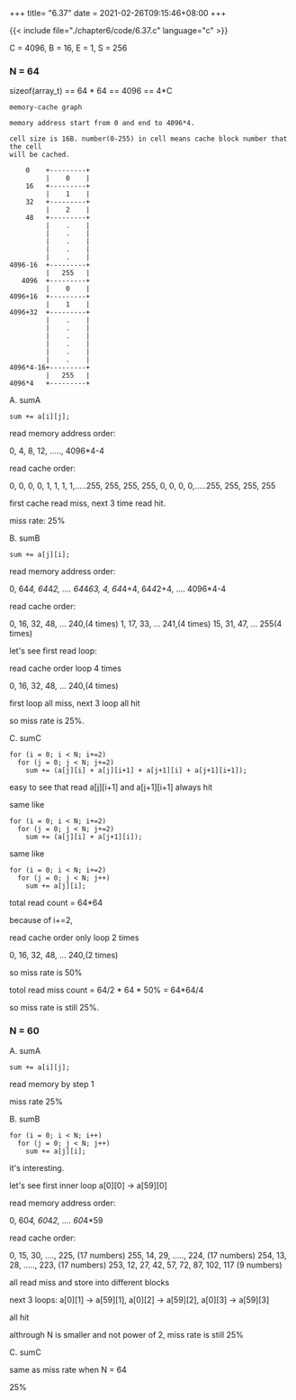 +++
title= "6.37"
date = 2021-02-26T09:15:46+08:00
+++

{{< include file="./chapter6/code/6.37.c" language="c" >}}

C = 4096, B = 16, E = 1, S = 256


### N = 64

sizeof(array_t) == 64 * 64 == 4096 == 4*C


    memory-cache graph

    memory address start from 0 and end to 4096*4.

    cell size is 16B. number(0-255) in cell means cache block number that the cell
    will be cached.

        0    +---------+
             |    0    |
        16   +---------+
             |    1    |
        32   +---------+
             |    2    |
        48   +---------+
             |    .    |
             |    .    |
             |    .    |
             |    .    |
             |    .    |
    4096-16  +---------+
             |   255   |
       4096  +---------+
             |    0    |
    4096+16  +---------+
             |    1    |
    4096+32  +---------+
             |    .    |
             |    .    |
             |    .    |
             |    .    |
             |    .    |
             |    .    |
    4096*4-16+---------+
             |   255   |
    4096*4   +---------+

A. sumA

    sum += a[i][j];

read memory address order:

0, 4, 8, 12, ....., 4096*4-4

read cache order:

0, 0, 0, 0, 1, 1, 1, 1,.....255, 255, 255, 255, 0, 0, 0, 0,.....255, 255, 255,
255

first cache read miss, next 3 time read hit.

miss rate: 25%

B. sumB

    sum += a[j][i];


read memory address order:

0, 64*4, 64*4*2, .... 64*4*63, 4, 64*4+4, 64*4*2+4, .... 4096*4-4

read cache order:

0, 16, 32, 48, ... 240,(4 times) 1, 17, 33, ... 241,(4 times)
15, 31, 47, ... 255(4 times)

let's see first read loop:

read cache order loop 4 times

0, 16, 32, 48, ... 240,(4 times)

first loop all miss, next 3 loop all hit

so miss rate is 25%.

C. sumC

    for (i = 0; i < N; i+=2)
      for (j = 0; j < N; j+=2)
        sum += (a[j][i] + a[j][i+1] + a[j+1][i] + a[j+1][i+1]);

easy to see that read a[j][i+1] and a[j+1][i+1] always hit

same like

    for (i = 0; i < N; i+=2)
      for (j = 0; j < N; j+=2)
        sum += (a[j][i] + a[j+1][i]);

same like

    for (i = 0; i < N; i+=2)
      for (j = 0; j < N; j++)
        sum += a[j][i];

total read count = 64*64

because of i+=2,

read cache order only loop 2 times

0, 16, 32, 48, ... 240,(2 times)

so miss rate is 50%

totol read miss count = 64/2 * 64 * 50% = 64*64/4

so miss rate is still 25%.

### N = 60

A. sumA

    sum += a[i][j];

read memory by step 1

miss rate 25%

B. sumB

    for (i = 0; i < N; i++)
      for (j = 0; j < N; j++)
        sum += a[j][i];

it's interesting.

let's see first inner loop a[0][0] -> a[59][0]

read memory address order:

0, 60*4, 60*4*2, .... 60*4*59

read cache order:

0, 15, 30, ...., 225, (17 numbers)
255, 14, 29, ....., 224, (17 numbers)
254, 13, 28, ....., 223, (17 numbers)
253, 12, 27, 42, 57, 72, 87, 102, 117 (9 numbers)

all read miss and store into different blocks

next 3 loops: a[0][1] -> a[59][1], a[0][2] -> a[59][2], a[0][3] -> a[59][3]

all hit

althrough N is smaller and not power of 2, miss rate is still 25%

C. sumC

same as miss rate when N = 64

25%


